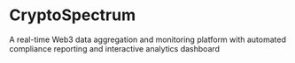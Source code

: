 # CryptoSpectrum
A real-time Web3 data aggregation and monitoring platform with automated compliance reporting and interactive analytics dashboard
